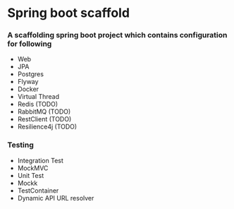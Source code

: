 # Spring boot scaffold

### A scaffolding spring boot project which contains configuration for following

- Web
- JPA
- Postgres
- Flyway
- Docker
- Virtual Thread
- Redis (TODO)
- RabbitMQ (TODO)
- RestClient (TODO)
- Resilience4j (TODO)

### Testing

- Integration Test
- MockMVC
- Unit Test
- Mockk
- TestContainer
- Dynamic API URL resolver
